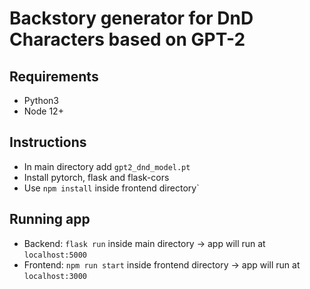 # Backstory generator for DnD Characters based on GPT-2

## Requirements

- Python3
- Node 12+

## Instructions

- In main directory add `gpt2_dnd_model.pt`
- Install pytorch, flask and flask-cors
- Use `npm install` inside frontend directory`

## Running app

- Backend: `flask run` inside main directory -> app will run at `localhost:5000`
- Frontend: `npm run start` inside frontend directory -> app will run at `localhost:3000`
